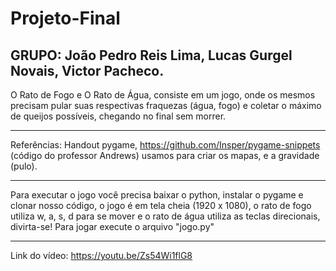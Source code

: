 # Projeto-Final


GRUPO: 
João Pedro Reis Lima,
Lucas Gurgel Novais,
Victor Pacheco. 
--------------------
O Rato de Fogo e O Rato de Água, consiste em um jogo, onde os mesmos precisam pular suas respectivas fraquezas (água, fogo) e coletar o máximo de queijos possíveis, chegando no final sem morrer.

-------------------
Referências: 
Handout pygame,
https://github.com/Insper/pygame-snippets (código do professor Andrews) usamos para criar os mapas, e a gravidade (pulo).

--------------------
Para executar o jogo você precisa baixar o python, instalar o pygame e clonar nosso código, o jogo é em tela cheia (1920 x 1080), o rato de fogo utiliza w, a, s, d para se mover e o rato de água utiliza as teclas direcionais, divirta-se!
Para jogar execute o arquivo "jogo.py"

--------------------------------------
Link do vídeo:
https://youtu.be/Zs54Wi1flG8
